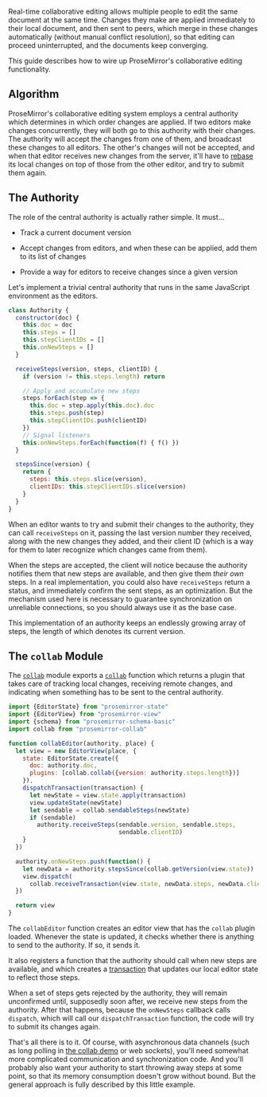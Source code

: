 Real-time collaborative editing allows multiple people to edit the
same document at the same time. Changes they make are applied
immediately to their local document, and then sent to peers, which
merge in these changes automatically (without manual conflict
resolution), so that editing can proceed uninterrupted, and the
documents keep converging.

This guide describes how to wire up ProseMirror's collaborative
editing functionality.

## Algorithm

ProseMirror's collaborative editing system employs a central authority
which determines in which order changes are applied. If two editors
make changes concurrently, they will both go to this authority with
their changes. The authority will accept the changes from one of them,
and broadcast these changes to all editors. The other's changes will
not be accepted, and when that editor receives new changes from the
server, it'll have to [rebase](#transform.rebasing) its local
changes on top of those from the other editor, and try to submit them
again.

## The Authority

The role of the central authority is actually rather simple. It must...

 - Track a current document version

 - Accept changes from editors, and when these can be applied, add
   them to its list of changes

 - Provide a way for editors to receive changes since a given version

Let's implement a trivial central authority that runs in the same
JavaScript environment as the editors.

```javascript
class Authority {
  constructor(doc) {
    this.doc = doc
    this.steps = []
    this.stepClientIDs = []
    this.onNewSteps = []
  }

  receiveSteps(version, steps, clientID) {
    if (version != this.steps.length) return

    // Apply and accumulate new steps
    steps.forEach(step => {
      this.doc = step.apply(this.doc).doc
      this.steps.push(step)
      this.stepClientIDs.push(clientID)
    })
    // Signal listeners
    this.onNewSteps.forEach(function(f) { f() })
  }

  stepsSince(version) {
    return {
      steps: this.steps.slice(version),
      clientIDs: this.stepClientIDs.slice(version)
    }
  }
}
```

When an editor wants to try and submit their changes to the authority,
they can call `receiveSteps` on it, passing the last version number
they received, along with the new changes they added, and their client
ID (which is a way for them to later recognize which changes came from
them).

When the steps are accepted, the client will notice because the
authority notifies them that new steps are available, and then give
them _their own_ steps. In a real implementation, you could also have
`receiveSteps` return a status, and immediately confirm the sent
steps, as an optimization. But the mechanism used here is necessary to
guarantee synchronization on unreliable connections, so you should
always use it as the base case.

This implementation of an authority keeps an endlessly growing array
of steps, the length of which denotes its current version.

## The `collab` Module

The [`collab`](##collab) module exports a [`collab`](##collab.collab)
function which returns a plugin that takes care of tracking local
changes, receiving remote changes, and indicating when something has
to be sent to the central authority.

```javascript
import {EditorState} from "prosemirror-state"
import {EditorView} from "prosemirror-view"
import {schema} from "prosemirror-schema-basic"
import collab from "prosemirror-collab"

function collabEditor(authority, place) {
  let view = new EditorView(place, {
    state: EditorState.create({
      doc: authority.doc,
      plugins: [collab.collab({version: authority.steps.length})]
    }),
    dispatchTransaction(transaction) {
      let newState = view.state.apply(transaction)
      view.updateState(newState)
      let sendable = collab.sendableSteps(newState)
      if (sendable)
        authority.receiveSteps(sendable.version, sendable.steps,
                               sendable.clientID)
    }
  })

  authority.onNewSteps.push(function() {
    let newData = authority.stepsSince(collab.getVersion(view.state))
    view.dispatch(
      collab.receiveTransaction(view.state, newData.steps, newData.clientIDs))
  })

  return view
}
```

The `collabEditor` function creates an editor view that has the
`collab` plugin loaded. Whenever the state is updated, it checks
whether there is anything to send to the authority. If so, it sends
it.

It also registers a function that the authority should call when new
steps are available, and which creates a [transaction](##state.Transaction)
that updates our local editor state to reflect those steps.

When a set of steps gets rejected by the authority, they will remain
unconfirmed until, supposedly soon after, we receive new steps from
the authority. After that happens, because the `onNewSteps` callback
calls `dispatch`, which will call our `dispatchTransaction` function,
the code will try to submit its changes again.

That's all there is to it. Of course, with asynchronous data channels
(such as long polling in
[the collab demo](https://github.com/ProseMirror/website/blob/master/src/collab/client/collab.js)
or web sockets), you'll need somewhat more complicated communication
and synchronization code. And you'll probably also want your authority
to start throwing away steps at some point, so that its memory
consumption doesn't grow without bound. But the general approach is
fully described by this little example.
